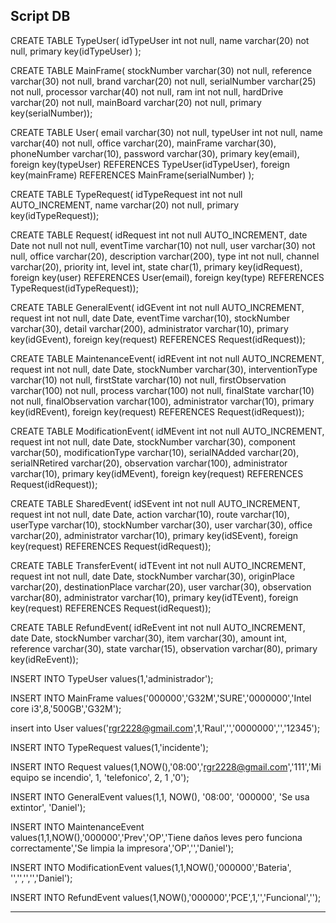 Script DB
---------------------------------------------------------------------------------
CREATE TABLE TypeUser(
idTypeUser int not null,
name varchar(20) not null,
primary key(idTypeUser)
);

CREATE TABLE MainFrame(
stockNumber varchar(30) not null,
reference varchar(30) not null,
brand varchar(20) not null,
serialNumber varchar(25) not null,
processor varchar(40) not null,
ram int not null,
hardDrive varchar(20) not null,
mainBoard varchar(20) not null,
primary key(serialNumber));

CREATE TABLE User(
email varchar(30) not null,
typeUser int not null,
name varchar(40) not null,
office varchar(20),
mainFrame varchar(30),
phoneNumber varchar(10),
password varchar(30),
primary key(email),
foreign key(typeUser) REFERENCES TypeUser(idTypeUser),
foreign key(mainFrame) REFERENCES MainFrame(serialNumber)
);

CREATE TABLE TypeRequest(
idTypeRequest int not null AUTO_INCREMENT,
name varchar(20) not null,
primary key(idTypeRequest));

CREATE TABLE Request(
idRequest int not null AUTO_INCREMENT,
date Date not null not null,
eventTime varchar(10) not null,
user varchar(30) not null,
office varchar(20),
description varchar(200),
type int not null,
channel varchar(20),
priority int,
level int,
state char(1),
primary key(idRequest),
foreign key(user) REFERENCES User(email),
foreign key(type) REFERENCES TypeRequest(idTypeRequest));

CREATE TABLE GeneralEvent(
idGEvent int not null AUTO_INCREMENT,
request int not null,
date Date,
eventTime varchar(10),
stockNumber varchar(30),
detail varchar(200),
administrator varchar(10),
primary key(idGEvent),
foreign key(request) REFERENCES Request(idRequest));

CREATE TABLE MaintenanceEvent(
idREvent int not null AUTO_INCREMENT,
request int not null,
date Date,
stockNumber varchar(30),
interventionType varchar(10) not null,
firstState varchar(10) not null,
firstObservation varchar(100) not null,
process varchar(100) not null,
finalState varchar(10) not null,
finalObservation varchar(100),
administrator varchar(10),
primary key(idREvent),
foreign key(request) REFERENCES Request(idRequest));

CREATE TABLE ModificationEvent(
idMEvent int not null AUTO_INCREMENT,
request int not null,
date Date,
stockNumber varchar(30),
component varchar(50),
modificationType varchar(10),
serialNAdded varchar(20),
serialNRetired varchar(20),
observation varchar(100),
administrator varchar(10),
primary key(idMEvent),
foreign key(request) REFERENCES Request(idRequest));

CREATE TABLE SharedEvent(
idSEvent int not null AUTO_INCREMENT,
request int not null,
date Date,
action varchar(10),
route varchar(10),
userType varchar(10),
stockNumber varchar(30),
user varchar(30),
office varchar(20),
administrator varchar(10),
primary key(idSEvent),
foreign key(request) REFERENCES Request(idRequest));

CREATE TABLE TransferEvent(
idTEvent int not null AUTO_INCREMENT,
request int not null,
date Date,
stockNumber varchar(30),
originPlace varchar(20),
destinationPlace varchar(20),
user varchar(30),
observation varchar(80),
administrator varchar(10),
primary key(idTEvent),
foreign key(request) REFERENCES Request(idRequest));

CREATE TABLE RefundEvent(
idReEvent int not null AUTO_INCREMENT,
date Date,
stockNumber varchar(30),
item varchar(30),
amount int,
reference varchar(30),
state varchar(15),
observation varchar(80),
primary key(idReEvent));

INSERT INTO TypeUser values(1,'administrador');

INSERT INTO MainFrame values('000000','G32M','SURE','0000000','Intel core i3',8,'500GB','G32M');

insert into User values('rgr2228@gmail.com',1,'Raul','','0000000','','12345');

INSERT INTO TypeRequest values(1,'incidente');

INSERT INTO Request values(1,NOW(),'08:00','rgr2228@gmail.com','111','Mi equipo se incendio', 1, 'telefonico', 2, 1 ,'0');

INSERT INTO GeneralEvent values(1,1, NOW(), '08:00', '000000', 'Se usa extintor', 'Daniel');

INSERT INTO MaintenanceEvent values(1,1,NOW(),'000000','Prev','OP','Tiene daños leves pero funciona correctamente','Se limpia la impresora','OP','','Daniel');

INSERT INTO ModificationEvent values(1,1,NOW(),'000000','Bateria', '','','','','Daniel');

INSERT INTO RefundEvent values(1,NOW(),'000000','PCE',1,'','Funcional','');


---------------------------------------------------------------------------------
